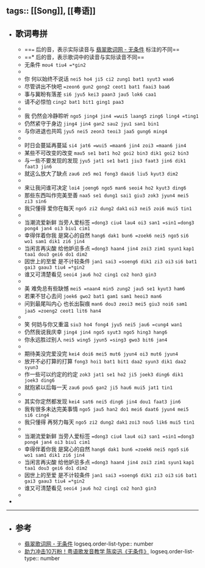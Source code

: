 tags:: [[Song]], [[粤语]]
---

- ## 歌词粤拼
	- ==`=` 后的音，表示实际读音与 [翡翠歌词网 - 无条件](https://www.feitsui.com/zh-hans/lyrics/4434) 标注的不同==
	- ==* 后的音，表示歌词中的读音与实际读音不同==
	- 无条件
	  `mou4 tiu4 =*gin2`
	-
	- 你 何以始终不说话
	  `nei5 ho4 ji5 ci2 zung1 bat1 syut3 waa6`
	- 尽管讲出不快吧
	  `=zeon6 gun2 gong2 ceot1 bat1 faai3 baa6`
	- 事与冀盼有落差 
	  `si6 jyu5 kei3 paan3 jau5 lok6 caa1`
	- 请不必惊怕
	  `cing2 bat1 bit1 ging1 paa3`
	-
	- 我 仍然会冷静聆听
	  `ngo5 jing4 jin4 =wui5 laang5 zing6 ling4 =ting1`
	- 仍然紧守于身边
	  `jing4 jin4 gan2 sau2 jyu1 san1 bin1`
	- 与你进退也共鸣
	  `jyu5 nei5 zeon3 teoi3 jaa5 gung6 ming4`
	-
	- 时日会蔓延再蔓延
	  `si4 jat6 =wui5 =maan6 jin4 zoi3 =maan6 jin4`
	- 某些不可改变的改变
	  `mau5 se1 bat1 ho2 goi2 bin3 dik1 goi2 bin3`
	- 与一些不要发现的发现
	  `jyu5 jat1 se1 bat1 jiu3 faat3 jin6 dik1 faat3 jin6`
	- 就这么放大了缺点
	  `zau6 ze5 mo1 fong3 daai6 liu5 kyut3 dim2`
	-
	- 来让我问谁可决定
	  `loi4 joeng6 ngo5 man6 seoi4 ho2 kyut3 ding6`
	- 那些东西叫作完美至善
	  `naa5 se1 dung1 sai1 giu3 zok3 jyun4 mei5 zi3 sin6`
	- 我只懂得 爱你在每天
	  `ngo5 zi2 dung2 dak1` `oi3 nei5 zoi6 mui5 tin1`
	-
	- 当潮流爱新鲜 当旁人爱标签
	  `=dong3 ciu4 lau4 oi3 san1 =sin1` `=dong3 pong4 jan4 oi3 biu1 cim1`
	- 幸得伴着你我 是窝心的自然
	  `hang6 dak1 bun6 =zoek6 nei5 ngo5` `si6 wo1 sam1 dik1 zi6 jin4`
	- 当闲言再尖酸 给他妒忌多点
	  `=dong3 haan4 jin4 zoi3 zim1 syun1` `kap1 taa1 dou3 gei6 do1 dim2`
	- 因世上的至爱 是不计较条件
	  `jan1 sai3 =soeng6 dik1 zi3 oi3` `si6 bat1 gai3 gaau3 tiu4 =*gin2`
	- 谁又可清楚看见
	  `seoi4 jau6 ho2 cing1 co2 hon3 gin3`
	-
	- 美 难免总有些缺憾
	  `mei5 =naan4 min5 zung2 jau5 se1 kyut3 ham6`
	- 若果不甘心去问
	  `joek6 gwo2 bat1 gam1 sam1 heoi3 man6`
	- 问到最尾叫内心 也长出裂痕
	  `man6 dou3 zeoi3 mei5 giu3 noi6 sam1` `jaa5 =zoeng2 ceot1 lit6 han4`
	-
	- 笑 何妨与你又重温
	  `siu3 ho4 fong4 jyu5 nei5 jau6 =cung4 wan1`
	- 仍然我说我庆幸
	  `jing4 jin4 ngo5 syut3 ngo5 hing3 hang6`
	- 你永远胜过别人
	  `nei5 wing5 jyun5 =sing3 gwo3 bit6 jan4`
	-
	- 期待美没完爱没完
	  `kei4 doi6 mei5 mut6 jyun4 oi3 mut6 jyun4`
	- 放开不必打算的打算
	  `fong3 hoi1 bat1 bit1 daa2 syun3 dik1 daa2 syun3`
	- 作一些可以约定的约定
	  `zok3 jat1 se1 ho2 ji5 joek3 ding6 dik1 joek3 ding6`
	- 就抱紧以后每一天
	  `zau6 pou5 gan2 ji5 hau6 mui5 jat1 tin1`
	-
	- 其实你定然都发现
	  `kei4 sat6 nei5 ding6 jin4 dou1 faat3 jin6`
	- 我有很多未达完美事情
	  `ngo5 jau5 han2 do1 mei6 daat6 jyun4 mei5 si6 cing4`
	- 我只懂得 再努力每天
	  `ngo5 zi2 dung2 dak1` `zoi3 nou5 lik6 mui5 tin1`
	-
	- 当潮流爱新鲜 当旁人爱标签
	  `=dong3 ciu4 lau4 oi3 san1 =sin1` `=dong3 pong4 jan4 oi3 biu1 cim1`
	- 幸得伴着你我 是窝心的自然
	  `hang6 dak1 bun6 =zoek6 nei5 ngo5` `si6 wo1 sam1 dik1 zi6 jin4`
	- 当闲言再尖酸 给他妒忌多点
	  `=dong3 haan4 jin4 zoi3 zim1 syun1` `kap1 taa1 dou3 gei6 do1 dim2`
	- 因世上的至爱 是不计较条件
	  `jan1 sai3 =soeng6 dik1 zi3 oi3` `si6 bat1 gai3 gaau3 tiu4 =*gin2`
	- 谁又可清楚看见
	  `seoi4 jau6 ho2 cing1 co2 hon3 gin3`
	-
-
- ---
- ## 参考
	- [翡翠歌词网 - 无条件](https://www.feitsui.com/zh-hans/lyrics/4434)
	  logseq.order-list-type:: number
	- [助力冲击10万粉！粤语歌发音教学 陈奕迅《无条件》](https://www.bilibili.com/video/BV1N3411Y7pv/?vd_source=f1fbb083ddef12dcff3388779faac201)
	  logseq.order-list-type:: number
